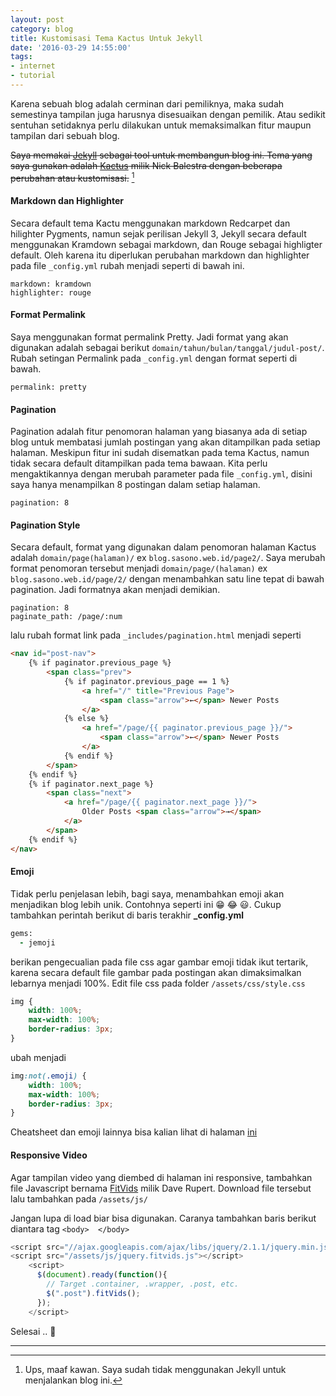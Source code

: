 ```yaml
---
layout: post
category: blog
title: Kustomisasi Tema Kactus Untuk Jekyll
date: '2016-03-29 14:55:00'
tags:
- internet
- tutorial
---
```


Karena sebuah blog adalah cerminan dari pemiliknya, maka sudah semestinya tampilan juga harusnya disesuaikan dengan pemilik. Atau sedikit sentuhan setidaknya perlu dilakukan untuk memaksimalkan fitur maupun tampilan dari sebuah blog.

<s>Saya memakai [Jekyll](http://jekyllrb.com) sebagai tool untuk membangun blog ini. Tema yang saya gunakan adalah [Kactus](https://github.com/nickbalestra/kactus/) milik Nick Balestra dengan beberapa perubahan atau kustomisasi.</s> [^1]

#### Markdown dan Highlighter
Secara default tema Kactu menggunakan markdown Redcarpet dan hilighter Pygments, namun sejak perilisan Jekyll 3, Jekyll secara default menggunakan Kramdown sebagai markdown, dan Rouge sebagai highligter default. Oleh karena itu diperlukan perubahan markdown dan highlighter pada file `_config.yml` rubah menjadi seperti di bawah ini.

```
markdown: kramdown
highlighter: rouge
```

#### Format Permalink
Saya menggunakan format permalink Pretty. Jadi format yang akan digunakan adalah sebagai berikut `domain/tahun/bulan/tanggal/judul-post/`. Rubah setingan Permalink pada `_config.yml` dengan format seperti di bawah.

```
permalink: pretty
```

#### Pagination
Pagination adalah fitur penomoran halaman yang biasanya ada di setiap blog untuk membatasi jumlah postingan yang akan ditampilkan pada setiap halaman. Meskipun fitur ini sudah disematkan pada tema Kactus, namun tidak secara default ditampilkan pada tema bawaan. Kita perlu mengaktikannya dengan merubah parameter pada file `_config.yml`, disini saya hanya menampilkan 8 postingan dalam setiap halaman.

```
pagination: 8
```

#### Pagination Style
Secara default, format yang digunakan dalam penomoran halaman Kactus adalah `domain/page(halaman)/` ex `blog.sasono.web.id/page2/`. Saya merubah format penomoran tersebut menjadi `domain/page/(halaman)` ex `blog.sasono.web.id/page/2/` dengan menambahkan satu line tepat di bawah pagination. Jadi formatnya akan menjadi demikian.

```
pagination: 8
paginate_path: /page/:num
```

lalu rubah format link pada `_includes/pagination.html` menjadi seperti

``` html
<nav id="post-nav">
    {% if paginator.previous_page %}
        <span class="prev">
            {% if paginator.previous_page == 1 %}
                <a href="/" title="Previous Page">
                    <span class="arrow">←</span> Newer Posts
                </a>
            {% else %}
                <a href="/page/{{ paginator.previous_page }}/">
                    <span class="arrow">←</span> Newer Posts
                </a>
            {% endif %}
        </span>
    {% endif %}
    {% if paginator.next_page %}
        <span class="next">
            <a href="/page/{{ paginator.next_page }}/">
                Older Posts <span class="arrow">→</span>
            </a>
        </span>
    {% endif %}
</nav>
```

#### Emoji
Tidak perlu penjelasan lebih, bagi saya, menambahkan emoji akan menjadikan blog lebih unik. Contohnya seperti ini :grin: :joy:  :smiley:. Cukup tambahkan perintah berikut di baris terakhir **_config.yml**

``` ruby
gems:
  - jemoji
```

berikan pengecualian pada file css agar gambar emoji tidak ikut tertarik, karena secara default file gambar pada postingan akan dimaksimalkan lebarnya menjadi 100%. Edit file css pada folder `/assets/css/style.css`

``` css
img {
	width: 100%;
	max-width: 100%;
	border-radius: 3px;
}
```

ubah menjadi

``` css
img:not(.emoji) {
	width: 100%;
	max-width: 100%;
	border-radius: 3px;
}
```

Cheatsheet dan emoji lainnya bisa kalian lihat di halaman [ini](http://emoji.muan.co)

#### Responsive Video
Agar tampilan video yang diembed di halaman ini responsive, tambahkan file Javascript bernama [FitVids](https://github.com/davatron5000/FitVids.js) milik Dave Rupert. Download file tersebut lalu tambahkan pada `/assets/js/`

Jangan lupa di load biar bisa digunakan. Caranya tambahkan baris berikut diantara tag `<body>  </body>`

``` javascript
<script src="//ajax.googleapis.com/ajax/libs/jquery/2.1.1/jquery.min.js"></script>
<script src="/assets/js/jquery.fitvids.js"></script>
    <script>
      $(document).ready(function(){
        // Target .container, .wrapper, .post, etc.
        $(".post").fitVids();
      });
    </script>
```

Selesai .. :dancer:

***

[^1]: Ups, maaf kawan. Saya sudah tidak menggunakan Jekyll untuk menjalankan blog ini.
